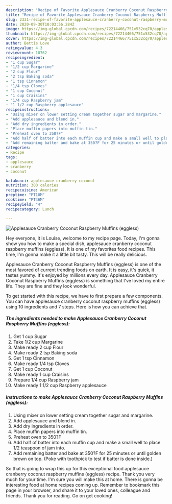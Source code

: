 ```yaml
---
description: "Recipe of Favorite Applesauce Cranberry Coconut Raspberry Muffins (eggless)"
title: "Recipe of Favorite Applesauce Cranberry Coconut Raspberry Muffins (eggless)"
slug: 2331-recipe-of-favorite-applesauce-cranberry-coconut-raspberry-muffins-eggless
date: 2020-09-30T10:03:56.284Z
image: https://img-global.cpcdn.com/recipes/72214466/751x532cq70/applesauce-cranberry-coconut-raspberry-muffins-eggless-recipe-main-photo.jpg
thumbnail: https://img-global.cpcdn.com/recipes/72214466/751x532cq70/applesauce-cranberry-coconut-raspberry-muffins-eggless-recipe-main-photo.jpg
cover: https://img-global.cpcdn.com/recipes/72214466/751x532cq70/applesauce-cranberry-coconut-raspberry-muffins-eggless-recipe-main-photo.jpg
author: Bettie Love
ratingvalue: 4.3
reviewcount: 18762
recipeingredient:
- "1 cup Sugar"
- "1/2 cup Margarine"
- "2 cup Flour"
- "2 tsp Baking soda"
- "1 tsp Cinnamon"
- "1/4 tsp Cloves"
- "1 cup Coconut"
- "1 cup Craisins"
- "1/4 cup Raspberry jam"
- "1 1/2 cup Raspberry applesauce"
recipeinstructions:
- "Using mixer on lower setting cream together sugar and margarine."
- "Add applesauce and blend in."
- "Add dry ingredients in order."
- "Place muffin papers into muffin tin."
- "Preheat oven to 350?F"
- "Add half of batter into each muffin cup and make a small well to place 1/2 teaspoon of jam into."
- "Add remaining batter and bake at 350?F for 25 minutes or until golden brown on top. (Poke with toothpick to test if batter is done inside.)"
categories:
- Recipe
tags:
- applesauce
- cranberry
- coconut

katakunci: applesauce cranberry coconut 
nutrition: 300 calories
recipecuisine: American
preptime: "PT10M"
cooktime: "PT46M"
recipeyield: "4"
recipecategory: Lunch

---
```



![Applesauce Cranberry Coconut Raspberry Muffins (eggless)](https://img-global.cpcdn.com/recipes/72214466/751x532cq70/applesauce-cranberry-coconut-raspberry-muffins-eggless-recipe-main-photo.jpg)

Hey everyone, it is Louise, welcome to my recipe page. Today, I'm gonna show you how to make a special dish, applesauce cranberry coconut raspberry muffins (eggless). It is one of my favorites food recipes. This time, I'm gonna make it a little bit tasty. This will be really delicious.

Applesauce Cranberry Coconut Raspberry Muffins (eggless) is one of the most favored of current trending foods on earth. It is easy, it's quick, it tastes yummy. It's enjoyed by millions every day. Applesauce Cranberry Coconut Raspberry Muffins (eggless) is something that I've loved my entire life. They are fine and they look wonderful.




To get started with this recipe, we have to first prepare a few components. You can have applesauce cranberry coconut raspberry muffins (eggless) using 10 ingredients and 7 steps. Here is how you can achieve that.

<!--inarticleads1-->

##### The ingredients needed to make Applesauce Cranberry Coconut Raspberry Muffins (eggless):

1. Get 1 cup Sugar
1. Take 1/2 cup Margarine
1. Make ready 2 cup Flour
1. Make ready 2 tsp Baking soda
1. Get 1 tsp Cinnamon
1. Make ready 1/4 tsp Cloves
1. Get 1 cup Coconut
1. Make ready 1 cup Craisins
1. Prepare 1/4 cup Raspberry jam
1. Make ready 1 1/2 cup Raspberry applesauce




<!--inarticleads2-->

##### Instructions to make Applesauce Cranberry Coconut Raspberry Muffins (eggless):

1. Using mixer on lower setting cream together sugar and margarine.
1. Add applesauce and blend in.
1. Add dry ingredients in order.
1. Place muffin papers into muffin tin.
1. Preheat oven to 350?F
1. Add half of batter into each muffin cup and make a small well to place 1/2 teaspoon of jam into.
1. Add remaining batter and bake at 350?F for 25 minutes or until golden brown on top. (Poke with toothpick to test if batter is done inside.)




So that is going to wrap this up for this exceptional food applesauce cranberry coconut raspberry muffins (eggless) recipe. Thank you very much for your time. I'm sure you will make this at home. There is gonna be interesting food at home recipes coming up. Remember to bookmark this page in your browser, and share it to your loved ones, colleague and friends. Thank you for reading. Go on get cooking!
